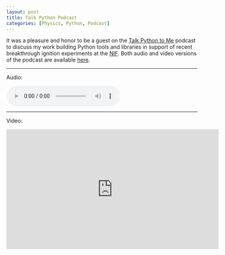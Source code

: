 ```yaml
---
layout: post
title: Talk Python Podcast
categories: [Physics, Python, Podcast]
---
```


It was a pleasure and honor to be a guest on the [Talk Python to Me](https://talkpython.fm/) podcast to discuss my work building Python tools and libraries in support of recent breakthrough ignition experiments at the [NIF](https://lasers.llnl.gov/).  Both audio and video versions of the podcast are available [here](https://talkpython.fm/episodes/show/403/fusion-ignition-breakthrough-and-python).

---

Audio:

<audio controls>
  <source src="https://talkpython.fm/episodes/download/403/fusion-ignition-breakthrough-and-python.mp3" type="audio/mpeg">
  Your browser does not support the audio element.
</audio>

---
Video:

<iframe width="560" height="315" 
    src="https://www.youtube.com/embed/qjIEmTg-eX4" 
    frameborder="0" 
    allow="accelerometer; autoplay; clipboard-write; encrypted-media; gyroscope; picture-in-picture" 
    allowfullscreen>
</iframe>



